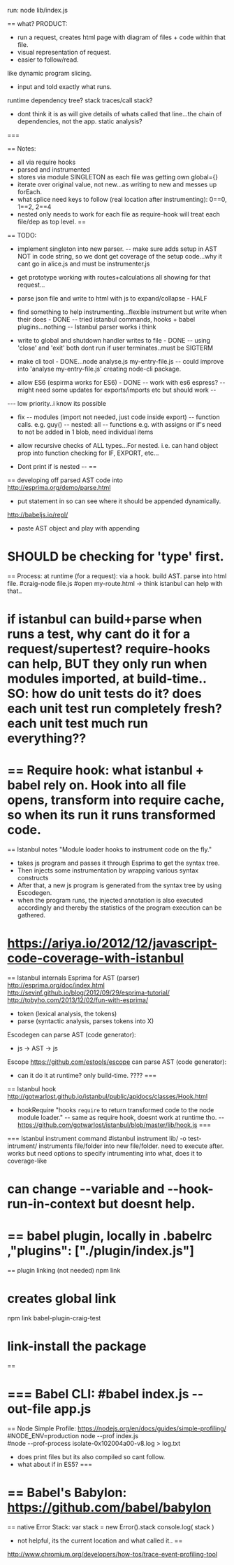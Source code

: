 
run: node lib/index.js

== what?
PRODUCT:
- run a request, creates html page with diagram of files + code within that file.
- visual representation of request.
- easier to follow/read.

like dynamic program slicing.
- input and told exactly what runs.

runtime dependency tree?
stack traces/call stack?
- dont think it is as will give details of whats called that line...the chain of dependencies, not the app.
static analysis?

===

== Notes:
- all via require hooks
- parsed and instrumented
- stores via module SINGLETON as each file was getting own global={}
- iterate over original value, not new...as writing to new and messes up forEach.
- what splice need keys to follow (real location after instrumenting): 0==0, 1==2, 2==4
- nested only needs to work for each file as require-hook will treat each file/dep as top level.
==

== TODO:
- implement singleton into new parser.
-- make sure adds setup in AST NOT in code string, so we dont get coverage of the setup code...why it cant go in alice.js and must be instrumenter.js

- get prototype working with routes+calculations all showing for that request...

- parse json file and write to html with js to expand/collapse - HALF

- find something to help instrumenting...flexible instrument but write when their does - DONE
-- tried istanbul commands, hooks + babel plugins...nothing
-- Istanbul parser works i think

- write to global and shutdown handler writes to file - DONE
-- using 'close' and 'exit' both dont run if user terminates..must be SIGTERM

- make cli tool - DONE...node analyse.js my-entry-file.js
-- could improve into 'analyse my-entry-file.js' creating node-cli package.

- allow ES6 (espirma works for ES6) - DONE
-- work with es6 espress?
-- might need some updates for exports/imports etc but should work
--

--- low priority..i know its possible
- fix
-- modules (import not needed, just code inside export)
-- function calls. e.g. guy()
-- nested: all
-- functions e.g. with assigns or if's need to not be added in 1 blob, need individual items

- allow recursive checks of ALL types...For nested.
i.e. can hand object prop into function checking for IF, EXPORT, etc...

- Dont print if is nested
--
==


== developing off parsed AST
code into http://esprima.org/demo/parse.html
- put statement in so can see where it should be appended dynamically.

http://babeljs.io/repl/
- paste AST object and play with appending

SHOULD be checking for 'type' first.
==



== Process:
at runtime (for a request):
via a hook. build AST. parse into html file.
#craig-node file.js
#open my-route.html -> think istanbul can help with that..

if istanbul can build+parse when runs a test, why cant do it for a request/supertest?
require-hooks can help, BUT they only run when modules imported, at build-time..
SO:
how do unit tests do it? does each unit test run completely fresh?
each unit test much run everything??
==



== Require hook:
what istanbul + babel rely on. Hook into all file opens, transform into require cache, so when its run it runs transformed code.
===


== Istanbul notes
"Module loader hooks to instrument code on the fly."

- takes js program and passes it through Esprima to get the syntax tree.
- Then injects some instrumentation by wrapping various syntax constructs
- After that, a new js program is generated from the syntax tree by using Escodegen.
- when the program runs, the injected annotation is also executed accordingly and thereby the statistics of the program execution can be gathered.

https://ariya.io/2012/12/javascript-code-coverage-with-istanbul
===

== Istanbul internals
Esprima for AST (parser)
http://esprima.org/doc/index.html
http://sevinf.github.io/blog/2012/09/29/esprima-tutorial/
http://tobyho.com/2013/12/02/fun-with-esprima/
- token (lexical analysis, the tokens)
- parse (syntactic analysis, parses tokens into X)

Escodegen can parse AST (code generator):
- js -> AST -> js

Escope https://github.com/estools/escope can parse AST (code generator):
- can it do it at runtime? only build-time. ????
===


== Istanbul hook
http://gotwarlost.github.io/istanbul/public/apidocs/classes/Hook.html
- hookRequire "hooks `require` to return transformed code to the node module loader."
-- same as require hook, doesnt work at runtime tho.
-- https://github.com/gotwarlost/istanbul/blob/master/lib/hook.js
===


=== Istanbul instrument command
#istanbul instrument lib/ -o test-intrument/
instruments file/folder into new file/folder. need to execute after.
works but need options to specify intrumenting into what, does it to coverage-like

can change --variable and --hook-run-in-context but doesnt help.
==


== babel plugin, locally in .babelrc
,"plugins": ["./plugin/index.js"]
===

== plugin linking (not needed)
npm link                    
# creates global link

npm link babel-plugin-craig-test              
# link-install the package
==

=== Babel CLI:
#babel index.js --out-file app.js
===

== Node Simple Profile:
https://nodejs.org/en/docs/guides/simple-profiling/
#NODE_ENV=production node --prof index.js   
#node --prof-process isolate-0x102004a00-v8.log > log.txt
- does print files but its also compiled so cant follow.
- what about if in ES5?
===

== Babel's Babylon:
https://github.com/babel/babylon
==

== native Error Stack:
var stack = new Error().stack
console.log( stack )
- not helpful, its the current location and what called it..
==

http://www.chromium.org/developers/how-tos/trace-event-profiling-tool

